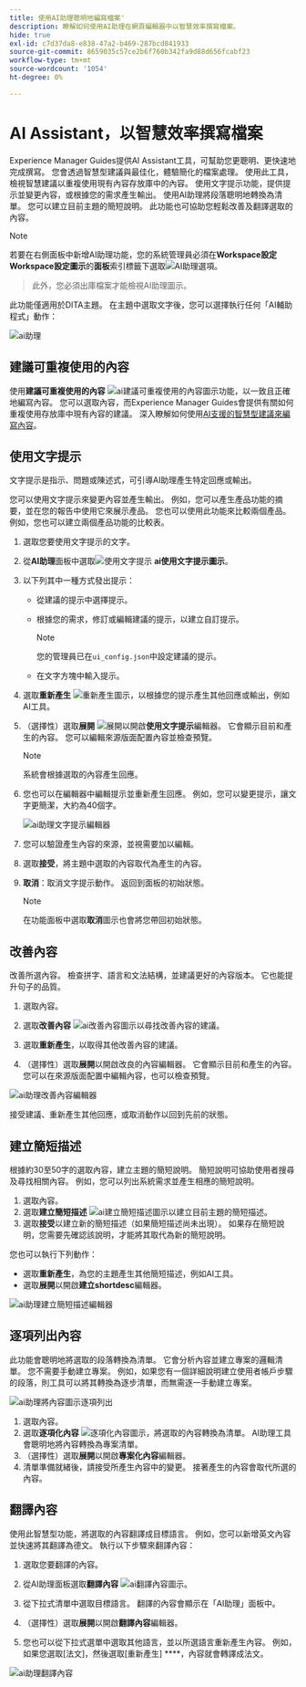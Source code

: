 ```yaml
---
title: 使用AI助理聰明地編寫檔案'
description: 瞭解如何使用AI助理在網頁編輯器中以智慧效率撰寫檔案。
hide: true
exl-id: c7d37da8-e838-47a2-b469-287bcd841933
source-git-commit: 8659035c57ce2b6f760b342fa9d88d656fcabf23
workflow-type: tm+mt
source-wordcount: '1054'
ht-degree: 0%

---
```


# AI Assistant，以智慧效率撰寫檔案

Experience Manager Guides提供AI Assistant工具，可幫助您更聰明、更快速地完成撰寫。 您會透過智慧型建議與最佳化，體驗簡化的檔案處理。 使用此工具，檢視智慧建議以重複使用現有內容存放庫中的內容。 使用文字提示功能，提供提示並變更內容，或根據您的需求產生輸出。 使用AI助理將段落聰明地轉換為清單。 您可以建立目前主題的簡短說明。 此功能也可協助您輕鬆改善及翻譯選取的內容。


>[!NOTE]
>
> 若要在右側面板中新增AI助理功能，您的系統管理員必須在&#x200B;**Workspace設定** **Workspace設定圖示**&#x200B;的&#x200B;**面板**&#x200B;索引標籤下選取![AI助理](./images/editor_settings_icon.svg)選項。
> > 此外，您必須出庫檔案才能檢視AI助理圖示。

此功能僅適用於DITA主題。 在主題中選取文字後，您可以選擇執行任何「AI輔助程式」動作：

![ai助理](./images/ai-assistant-panel.png)



## 建議可重複使用的內容


使用&#x200B;**建議可重複使用的內容** ![ai建議可重複使用的內容圖示](./images/ai-suggest-reusable-content-icon.svg)功能，以一致且正確地編寫內容。 您可以選取內容，而Experience Manager Guides會提供有關如何重複使用存放庫中現有內容的建議。
深入瞭解如何使用[AI支援的智慧型建議來編寫內容](authoring-ai-based-smart-suggestions.md)。





## 使用文字提示


文字提示是指示、問題或陳述式，可引導AI助理產生特定回應或輸出。

您可以使用文字提示來變更內容並產生輸出。  例如，您可以產生產品功能的摘要，並在您的報告中使用它來展示產品。 您也可以使用此功能來比較兩個產品。 例如，您也可以建立兩個產品功能的比較表。


1. 選取您要使用文字提示的文字。
1. 從&#x200B;**AI助理**&#x200B;面板中選取![使用文字提示](./images/ai-use-text-prompt.svg) **ai使用文字提示圖示**。
1. 以下列其中一種方式發出提示：

   - 從建議的提示中選擇提示。
   - 根據您的需求，修訂或編輯建議的提示，以建立自訂提示。

     >[!NOTE]
     >
     > 您的管理員已在`ui_config.json`中設定建議的提示。

   - 在文字方塊中輸入提示。


1. 選取&#x200B;**重新產生** ![重新產生圖示](./images/refresh-icon.svg)，以根據您的提示產生其他回應或輸出，例如AI工具。

1. （選擇性）選取&#x200B;**展開** ![展開](./images/expand-icon.svg)以開啟&#x200B;**使用文字提示**&#x200B;編輯器。 它會顯示目前和產生的內容。 您可以編輯來源版面配置內容並檢查預覽。


   >[!NOTE]
   >
   > 系統會根據選取的內容產生回應。



1. 您也可以在編輯器中編輯提示並重新產生回應。 例如，您可以變更提示，讓文字更簡潔，大約為40個字。

   ![ai助理文字提示編輯器](./images/ai-assisstant-text-prompt.png)

1. 您可以驗證產生內容的來源，並視需要加以編輯。

1. 選取&#x200B;**接受**，將主題中選取的內容取代為產生的內容。
1. **取消**：取消文字提示動作。 返回到面板的初始狀態。

   >[!NOTE]
   >
   > 在功能面板中選取&#x200B;**取消**&#x200B;圖示也會將您帶回初始狀態。

## 改善內容


改善所選內容。 檢查拼字、語言和文法結構，並建議更好的內容版本。 它也能提升句子的品質。

1. 選取內容。
1. 選取&#x200B;**改善內容** ![ai改善內容圖示](./images/ai-improve-icon.svg)以尋找改善內容的建議。
1. 選取&#x200B;**重新產生**，以取得其他改善內容的建議。

1. （選擇性）選取&#x200B;**展開**&#x200B;以開啟改良的內容編輯器。 它會顯示目前和產生的內容。 您可以在來源版面配置中編輯內容，也可以檢查預覽。



![ai助理改善內容編輯器](./images/ai-assisstant-improve-content.png)

接受建議、重新產生其他回應，或取消動作以回到先前的狀態。





## 建立簡短描述

根據約30至50字的選取內容，建立主題的簡短說明。 簡短說明可協助使用者搜尋及尋找相關內容。
例如，您可以列出系統需求並產生相應的簡短說明。



1. 選取內容。
1. 選取&#x200B;**建立簡短描述** ![ai建立簡短描述圖示](./images/ai-create-shortdesc-icon.svg)以建立目前主題的簡短描述。
1. 選取&#x200B;**接受**&#x200B;以建立新的簡短描述（如果簡短描述尚未出現）。 如果存在簡短說明，您需要先確認該說明，才能將其取代為新的簡短說明。

您也可以執行下列動作：

- 選取&#x200B;**重新產生**，為您的主題產生其他簡短描述，例如AI工具。
- 選取&#x200B;**展開**&#x200B;以開啟&#x200B;**建立shortdesc**&#x200B;編輯器。

![ai助理建立簡短描述編輯器](./images/ai-assistant-create-short-desc.png)




## 逐項列出內容

此功能會聰明地將選取的段落轉換為清單。  它會分析內容並建立專案的邏輯清單。 您不需要手動建立專案。 例如，如果您有一個詳細說明建立使用者帳戶步驟的段落，則工具可以將其轉換為逐步清單，而無需逐一手動建立專案。

![ai助理將內容圖示逐項列出](./images/ai-assisstant-itemise-content.png)



1. 選取內容。
1. 選取&#x200B;**逐項化內容** ![逐項化內容圖示](./images/ai-itemize-icon.svg)，將選取的內容轉換為清單。
AI助理工具會聰明地將內容轉換為專案清單。
1. （選擇性）選取&#x200B;**展開**&#x200B;以開啟&#x200B;**專案化內容**&#x200B;編輯器。
1. 清單準備就緒後，請接受所產生內容中的變更。 接著產生的內容會取代所選的內容。



## 翻譯內容

使用此智慧型功能，將選取的內容翻譯成目標語言。 例如，您可以新增英文內容並快速將其翻譯為德文。
執行以下步驟來翻譯內容：

1. 選取您要翻譯的內容。
1. 從AI助理面板選取&#x200B;**翻譯內容** ![ai翻譯內容圖示](./images/ai-translate-content-icon.svg)。
1. 從下拉式清單中選取目標語言。 翻譯的內容會顯示在「AI助理」面板中。

1. （選擇性）選取&#x200B;**展開**&#x200B;以開啟&#x200B;**翻譯內容**&#x200B;編輯器。
1. 您也可以從下拉式選單中選取其他語言，並以所選語言重新產生內容。 例如，如果您選取[法文]，然後選取[重新產生] ****，內容就會轉譯成法文。

![ai助理翻譯內容](./images/ai-assisstant-translate-content.png)
